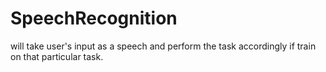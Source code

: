 # SpeechRecognition

will take user's input as a speech and perform the task accordingly if train on that particular task. 
